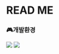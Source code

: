 # READ ME

### 🎮개발환경

<img src="https://img.shields.io/badge/Windows-3776AB?style=flat-square&logo=Windows&logoColor=white"/>
<img src="https://img.shields.io/badge/Window-#0078D6?style=flat-square&logo=Window&logoColor=white"/>



